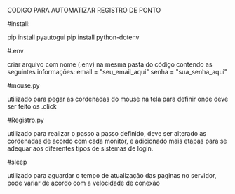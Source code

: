 CODIGO PARA AUTOMATIZAR REGISTRO DE PONTO

#install:

pip install pyautogui
pip install python-dotenv

#.env

criar arquivo com nome (.env) na mesma pasta do código contendo as seguintes informações:
email = "seu_email_aqui"
senha = "sua_senha_aqui"

#mouse.py

utilizado para pegar as cordenadas do mouse na tela para definir onde deve ser feito os .click

#Registro.py

utilizado para realizar o passo a passo definido, deve ser alterado as cordenadas de acordo com cada monitor, e adicionado mais etapas para se adequar aos diferentes tipos de sistemas de login.

#sleep

utilizado para aguardar o tempo de atualização das paginas no servidor, pode variar de acordo com a velocidade de conexão